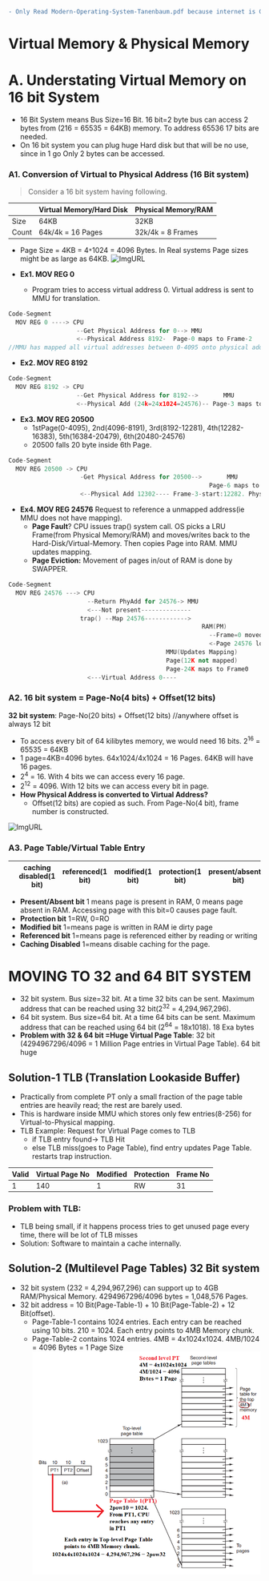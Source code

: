 ```diff
- Only Read Modern-Operating-System-Tanenbaum.pdf because internet is Garbage
```
# Virtual Memory & Physical Memory

# A. Understating Virtual Memory on 16 bit System
- 16 Bit System means Bus Size=16 Bit. 16 bit=2 byte bus can access 2 bytes from (216 = 65535 = 64KB) memory. To address 65536 17 bits are needed.
- On 16 bit system you can plug huge Hard disk but that will be no use, since in 1 go Only 2 bytes can be accessed.

### A1. Conversion of Virtual to Physical Address  (16 Bit system)
> Consider a 16 bit system having following.

||Virtual Memory/Hard Disk|Physical Memory/RAM|
|---|---|---|
|Size|64KB|32KB|
|Count|64k/4k = 16 Pages|32k/4k = 8 Frames|

- Page Size = 4KB = 4`*`1024 = 4096 Bytes. In Real systems Page sizes might be as large as 64KB.
![ImgURL](https://i.ibb.co/pbTrjFn/virtual-physical.png)

- **Ex1. MOV REG 0**
  - Program tries to access virtual address 0. Virtual address is sent to MMU for translation. 
```c++
Code-Segment    
  MOV REG 0 ----> CPU
                   --Get Physical Address for 0--> MMU
                   <--Physical Address 8192-  Page-0 maps to Frame-2
//MMU has mapped all virtual addresses between 0-4095 onto physical addresses 8192-12287.                   
```                   
- **Ex2. MOV REG 8192**
```c++
Code-Segment    
  MOV REG 8192 -> CPU
                   --Get Physical Address for 8192-->       MMU
                   <--Physical Add (24k=24x1024=24576)-- Page-3 maps to Frame-6
```
- **Ex3. MOV REG 20500**
  - 1stPage(0-4095), 2nd(4096-8191), 3rd(8192-12281), 4th(12282-16383), 5th(16384-20479), 6th(20480-24576)
  - 20500 falls 20 byte inside 6th Page.
```c++
Code-Segment    
  MOV REG 20500 -> CPU
                    -Get Physical Address for 20500-->       MMU
                                                        Page-6 maps to Frame3
                    <--Physical Add 12302---- Frame-3-start:12282. PhysicalAdd=12282+20=12302
```
- **Ex4. MOV REG 24576** Request to reference a unmapped address(ie MMU does not have mapping).
  - **Page Fault**? CPU issues trap() system call. OS picks a LRU Frame(from Physical Memory/RAM) and moves/writes back to the Hard-Disk/Virtual-Memory. Then copies Page into RAM. MMU updates mapping.
  - **Page Eviction:** Movement of pages in/out of RAM is done by SWAPPER.
```c++
Code-Segment
  MOV REG 24576 ---> CPU
                      --Return PhyAdd for 24576-> MMU
                      <---Not present--------------
                    trap() --Map 24576------------>
                                                      RAM(PM)                             Hard-Disk(VM)
                                                        --Frame=0 moved to VM-------------->
                                                        <-Page 24576 loaded in RAM(at address 0)--
                                            MMU(Updates Mapping)
                                            Page(12K not mapped)  
                                            Page-24K maps to Frame0
                      <---Virtual Address 0----
```

### A2. 16 bit system = Page-No(4 bits) + Offset(12 bits)
**32 bit system**:    Page-No(20 bits) + Offset(12 bits)    //anywhere offset is always 12 bit

- To access every bit of 64 kilibytes memory, we would need 16 bits. 2<sup>16</sup> = 65535 = 64KB
- 1 page=4KB=4096 bytes. 64x1024/4x1024 = 16 Pages. 64KB will have 16 pages.
- 2<sup>4</sup> = 16. With 4 bits we can access every 16 page.
- 2<sup>12</sup> = 4096. With 12 bits we can access every bit in page.
- **How Physical Address is converted to Virtual Address?**
  - Offset(12 bits) are copied as such. From Page-No(4 bit), frame number is constructed.
  
![ImgURL](https://i.ibb.co/86bzCf4/MMU-opearation.png)   

### A3. Page Table/Virtual Table Entry

| |caching disabled(1 bit)|referenced(1 bit)|modified(1 bit)|protection(1 bit)|present/absent(1 bit)|Page Frame number|
|---|---|---|---|---|---|---|

- **Present/Absent bit** 1 means page is present in RAM, 0 means page absent in RAM. Accessing page with this bit=0 causes page fault.
- **Protection bit** 1=RW, 0=RO
- **Modified bit** 1=means page is written in RAM ie dirty page
- **Referenced bit** 1=means page is referenced either by reading or writing
- **Caching Disabled** 1=means disable caching for the page.

# MOVING TO 32 and 64 BIT SYSTEM
- 32 bit system. Bus size=32 bit. At a time 32 bits can be sent. Maximum address that can be reached  using 32 bit(2<sup>32</sup> = 4,294,967,296). 
- 64 bit system. Bus size=64 bit. At a time 64 bits can be sent. Maximum address that can be reached  using 64 bit (2<sup>64</sup> = 18x1018). 18 Exa bytes
- **Problem with 32 & 64 bit =Huge Virtual Page Table**: 32 bit (4294967296/4096 = 1 Million Page entries in Virtual Page Table). 64 bit huge
## Solution-1 TLB (Translation Lookaside Buffer) 
- Practically from complete PT only a small fraction of the page table entries are heavily read; the rest are barely used. 
- This is hardware inside MMU which stores only few entries(8-256) for Virtual-to-Physical mapping. 
- TLB Example: Request for Virtual Page comes to TLB 
  - if  TLB entry found-> TLB Hit 
  - else TLB miss(goes to Page Table), find entry updates Page Table. restarts trap instruction.

|Valid|Virtual Page No|Modified|Protection|Frame No|
|---|---|---|---|---|
|1|140|1|RW|31|

### Problem with TLB: 
- TLB being small, if it happens process tries to get unused page every time, there will be lot of TLB misses
- Solution: Software to maintain a cache internally.

## Solution-2 (Multilevel Page Tables) 32 Bit system
- 32 bit system (232 = 4,294,967,296) can support up to 4GB RAM/Physical Memory. 4294967296/4096 bytes = 1,048,576 Pages.
- 32 bit address = 10 Bit(Page-Table-1) + 10 Bit(Page-Table-2) + 12 Bit(offset). 
    - Page-Table-1 contains 1024 entries. Each entry can be reached using 10 bits. 210 = 1024. Each entry points to 4MB Memory chunk.
    - Page-Table-2 contains 1024 entries. 4MB = 4x1024x1024. 4MB/1024 = 4096 Bytes = 1 Page Size
![ImgURL](multilevel-page-table.PNG)
